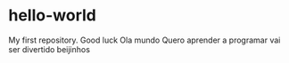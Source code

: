 # hello-world
My first repository. Good luck
Ola mundo
Quero aprender a programar
vai ser divertido
beijinhos
